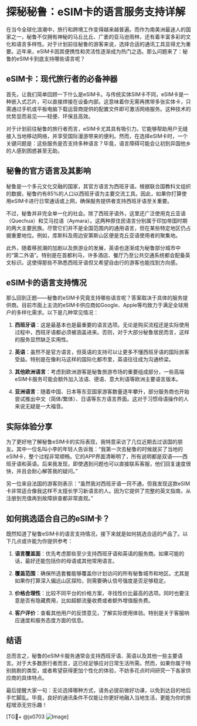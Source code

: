 # 探秘秘鲁：eSIM卡的语言服务支持详解

在当今全球化浪潮中，旅行和跨境工作变得越来越普遍。而作为南美洲最迷人的国家之一，秘鲁不仅拥有神秘的马丘比丘、广袤的亚马逊雨林，还有着丰富多彩的文化和语言多样性。对于计划前往秘鲁的游客来说，选择合适的通讯工具显得尤为重要。近年来，eSIM卡因其便携性和灵活性逐渐成为热门之选。那么问题来了：秘鲁的eSIM卡到底支持哪些语言呢？

## eSIM卡：现代旅行者的必备神器

首先，让我们简单回顾一下什么是eSIM卡。与传统实体SIM卡不同，eSIM卡是一种嵌入式芯片，可以直接焊接在设备内部。这意味着你无需再携带多张实体卡，只需通过手机或平板电脑下载运营商提供的配置文件即可激活网络服务。这种技术的优势显而易见——轻便、环保且高效。

对于计划前往秘鲁的旅行者而言，eSIM卡尤其具有吸引力。它能够帮助用户无缝接入当地移动网络，并享受国际漫游带来的便利。然而，在选择eSIM卡时，一个关键问题是：这些服务是否支持多种语言？毕竟，语言障碍可能会让初到异国他乡的人感到困惑甚至无助。

## 秘鲁的官方语言及其影响

秘鲁是一个多元文化交融的国家，其官方语言为西班牙语。根据联合国教科文组织的数据，秘鲁约有85%的人口以西班牙语为主要交流工具。因此，如果你打算使用eSIM卡进行日常通话或上网，确保服务提供者支持西班牙语至关重要。

不过，秘鲁并非完全单一化的社会。除了西班牙语外，这里还广泛使用克丘亚语（Quechua）和艾马拉语（Aymara）。这两种原住民语言分别属于印加帝国时期的两大主要民族。尽管它们并不是全国范围内的通用语言，但在某些特定地区仍占据重要地位。例如，库斯科及周边安第斯山区便是克丘亚语使用者的聚集地。

此外，随着移民潮的加剧以及旅游业的发展，英语也逐渐成为秘鲁部分城市中的“第二外语”。特别是在首都利马，许多酒店、餐厅乃至公共交通系统都会配备英文标识。这使得那些不熟悉西班牙语但又希望自由行的游客也能找到方向感。

## eSIM卡的语言支持情况

那么回到正题——秘鲁的eSIM卡究竟支持哪些语言呢？答案取决于具体的服务提供商。目前市面上主流的eSIM卡供应商如Google、Apple等均致力于满足全球用户的多样化需求。以下是几种常见情况：

1. **西班牙语**：这是最基本也是最重要的语言选项。无论是购买流程还是实际使用过程中，西班牙语都必须被涵盖进来。否则，对于大部分秘鲁居民而言，这样的服务显然缺乏实用性。
   
2. **英语**：虽然不是官方语言，但英语的支持可以让更多不懂西班牙语的国际旅客受益。特别是在像利马这样的国际化都市里，英语往往成为沟通桥梁。

3. **其他欧洲语言**：考虑到欧洲游客是秘鲁旅游市场的重要组成部分，一些高端eSIM卡服务可能会额外加入法语、德语、意大利语等欧洲主要语言版本。

4. **亚洲语言**：随着中国、日本等东亚国家游客数量逐年攀升，部分服务商也开始尝试推出中文（简体/繁体）、日语等东方语言界面。这对于习惯母语操作的人来说无疑是一大福音。

## 实际体验分享

为了更好地了解秘鲁eSIM卡的实际表现，我特意采访了几位近期去过该国的朋友。其中一位名叫小李的年轻人告诉我：“我第一次去秘鲁的时候就买了当地的eSIM卡，整个过程非常顺畅。它的APP界面清晰明了，所有说明都是双语——西班牙语和英语。后来我发现，即使遇到问题也可以直接联系客服，他们回复速度很快，并且会耐心解答我的疑问。”

另一位来自法国的游客则表示：“虽然我对西班牙语一窍不通，但我发现这款eSIM卡非常适合像我这样不太擅长学习新语言的人。因为它提供了完整的英文指南，从注册到充值再到故障排查都非常直观。”

## 如何挑选适合自己的eSIM卡？

既然知道了秘鲁eSIM卡的语言支持情况，接下来就是如何挑选合适的产品了。以下几点或许能为你提供参考：

1. **语言覆盖面**：优先考虑那些至少支持西班牙语和英语的服务商。如果可能的话，最好还能包括你的母语或其他常用语言。

2. **覆盖范围**：确保所选套餐能够覆盖你计划访问的所有秘鲁城市和地区。尤其是如果你打算深入偏远山区探险，则需要确认信号强度是否足够稳定。

3. **价格合理性**：比较不同平台的价格方案，寻找性价比最高的选项。同时也要注意是否有隐藏费用，比如超额流量收费或者额外增值服务费。

4. **客户评价**：查看其他用户的反馈意见，了解实际使用体验。特别是关于客服响应速度和服务态度方面的信息。

## 结语

总而言之，秘鲁的eSIM卡服务通常会支持西班牙语、英语以及其他一些主要语言。对于大多数旅行者而言，这已经足够应对日常生活所需。然而，如果你属于特别挑剔的类型，或者希望获得更加个性化的体验，不妨多花点时间研究一下各家供应商的具体特点。

最后提醒大家一句：无论选择哪种方式，请务必提前做好功课，以免到达目的地后手忙脚乱。毕竟，良好的通讯条件不仅能让你更好地融入当地生活，更能为你的旅程增添无穷乐趣！

[TG💪+ @jx0703 ![Image](https://github.com/user-attachments/assets/dbca1d08-cadb-493c-b0ec-ad6f7a83f270)]